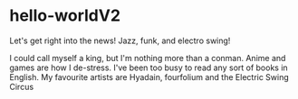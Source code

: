 # hello-worldV2
Let's get right into the news! Jazz, funk, and electro swing! 

I could call myself a king, but I'm nothing more than a conman. 
Anime and games are how I de-stress.
I've been too busy to read any sort of books in English. 
My favourite artists are Hyadain, fourfolium and the Electric Swing Circus
